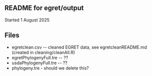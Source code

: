 ## README for egret/output
Started 1 August 2025

## Files
* egretclean.csv -- cleaned EGRET data, see egretcleanREADME.md (created in cleaning/cleanAll.R)
* egretPhylogenyFull.tre -- ?? 
* usdaPhylogenyFull.tre -- ??
* phylogeny.tre - should we delete this?